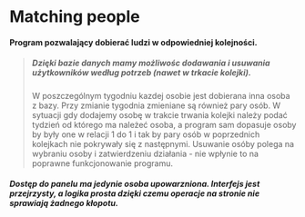 # Matching people

#### Program pozwalający dobierać ludzi w odpowiedniej kolejności. 
>##### Dzięki bazie danych mamy możliwośc dodawania i usuwania użytkowników według potrzeb (nawet w trkacie kolejki). 
>W poszczególnym tygodniu kazdej osobie jest dobierana inna osoba z bazy.
Przy zmianie tygodnia zmieniane są również pary osób.
W sytuacji gdy dodajemy osobę w trakcie trwania kolejki należy podać tydzień od którego ma należeć osoba,
a program sam dopasuje osoby by były one  w relacji 1 do 1 
i tak by pary osób w poprzednich kolejkach nie pokrywały się z następnymi.
Usuwanie osóby polega na wybraniu osoby i zatwierdzeniu działania - nie wpłynie to na poprawne funkcjonowanie programu.

##### Dostęp do panelu ma jedynie **osoba upowarzniona.** Interfejs jest przejrzysty, a logika prosta dzięki czemu operacje na stronie nie sprawiają żadnego kłopotu.
